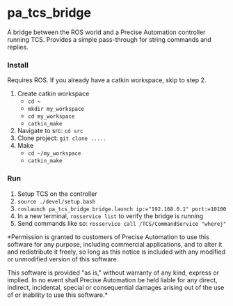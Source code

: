 # pa_tcs_bridge
A bridge between the ROS world and a Precise Automation controller running TCS. Provides a simple pass-through for string commands and replies.

### Install
Requires ROS.
If you already have a catkin workspace, skip to step 2.
1. Create catkin workspace
   - `cd ~`
   - `mkdir my_workspace`
   - `cd my_workspace`
   - `catkin_make`
2. Navigate to src: `cd src` 
3. Clone project: `git clone .....`
4. Make
   - `cd ~/my_workspace`
   - `catkin_make`

### Run
1. Setup TCS on the controller
2. `source ./devel/setup.bash`
3. `roslaunch pa_tcs_bridge bridge.launch ip:="192.168.0.1" port:=10100`
4. In a new terminal, `rosservice list` to verify the bridge is running
5. Send commands like so: `rosservice call /TCS/CommandService "wherej"`


*Permission is granted to customers of Precise Automation to use this software for any purpose, including commercial applications, and to alter it and redistribute it freely, so long as this notice is included with any modified or unmodified version of this software.

This software is provided "as is," without warranty of any kind, express or implied.  In no event shall Precise Automation be held liable for any direct, indirect, incidental, special or consequential damages arising out of the use of or inability to use this software.*
